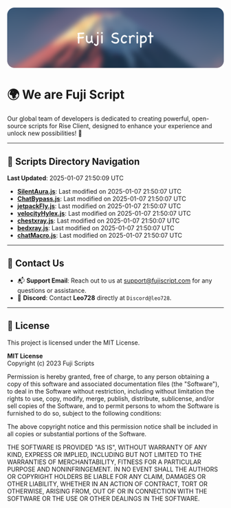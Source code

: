 ![Banner](.github/b.webp)

# 🌍 **We are Fuji Script**

Our global team of developers is dedicated to creating powerful, open-source scripts for Rise Client, designed to enhance your experience and unlock new possibilities! 🌟

---
<!-- SCRIPTS_NAVIGATION_START -->
## 📂 **Scripts Directory Navigation**

**Last Updated**: 2025-01-07 21:50:09 UTC

- **[SilentAura.js](scripts/SilentAura.js)**: Last modified on 2025-01-07 21:50:07 UTC
- **[ChatBypass.js](scripts/ChatBypass.js)**: Last modified on 2025-01-07 21:50:07 UTC
- **[jetpackFly.js](scripts/jetpackFly.js)**: Last modified on 2025-01-07 21:50:07 UTC
- **[velocityHylex.js](scripts/velocityHylex.js)**: Last modified on 2025-01-07 21:50:07 UTC
- **[chestxray.js](scripts/chestxray.js)**: Last modified on 2025-01-07 21:50:07 UTC
- **[bedxray.js](scripts/bedxray.js)**: Last modified on 2025-01-07 21:50:07 UTC
- **[chatMacro.js](scripts/chatMacro.js)**: Last modified on 2025-01-07 21:50:07 UTC

<!-- SCRIPTS_NAVIGATION_END -->

---

## 💬 **Contact Us**  
- 📬 **Support Email**: Reach out to us at [support@fujiscript.com](mailto:support@fujiscript.com) for any questions or assistance.  
- 💬 **Discord**: Contact **Leo728** directly at `Discord@leo728`.

---

## 📜 **License**

This project is licensed under the MIT License.  

**MIT License**  
Copyright (c) 2023 Fuji Scripts  

Permission is hereby granted, free of charge, to any person obtaining a copy of this software and associated documentation files (the "Software"), to deal in the Software without restriction, including without limitation the rights to use, copy, modify, merge, publish, distribute, sublicense, and/or sell copies of the Software, and to permit persons to whom the Software is furnished to do so, subject to the following conditions:  

The above copyright notice and this permission notice shall be included in all copies or substantial portions of the Software.  

THE SOFTWARE IS PROVIDED "AS IS", WITHOUT WARRANTY OF ANY KIND, EXPRESS OR IMPLIED, INCLUDING BUT NOT LIMITED TO THE WARRANTIES OF MERCHANTABILITY, FITNESS FOR A PARTICULAR PURPOSE AND NONINFRINGEMENT. IN NO EVENT SHALL THE AUTHORS OR COPYRIGHT HOLDERS BE LIABLE FOR ANY CLAIM, DAMAGES OR OTHER LIABILITY, WHETHER IN AN ACTION OF CONTRACT, TORT OR OTHERWISE, ARISING FROM, OUT OF OR IN CONNECTION WITH THE SOFTWARE OR THE USE OR OTHER DEALINGS IN THE SOFTWARE.  
